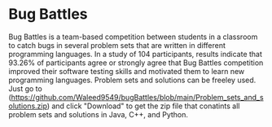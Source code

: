 # Bug Battles

Bug Battles is a team-based competition between students in a classroom to catch bugs in several problem sets that are written in different programming languages. In a study of 104 participants, results indicate that 93.26\% of participants agree or strongly agree that Bug Battles competition improved their software testing skills and motivated them to learn new programming languages. Problem sets and solutions can be freeley used. Just go to (https://github.com/Waleed9549/bugBattles/blob/main/Problem_sets_and_solutions.zip) and click "Download" to get the zip file that conatints all problem sets and solutions in Java, C++, and Python.  
